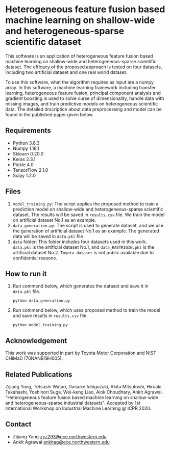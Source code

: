 # Heterogeneous feature fusion based machine learning on shallow-wide and heterogeneous-sparse scientific dataset
This software is an application of heterogeneous feature fusion based machine learning on shallow-wide and heterogeneous-sparse scientific dataset. The efficacy of the proposed approach is tested on four datasets, including two artificial dataset and one real world dataset. 

To use this software, what the algorithm requires as input are a numpy array. In this software, a machine learning framework including transfer learning, heterogeneous feature fusion, principal component analysis and gradient boosting is used to solve curse of dimensionality, handle data with missing images, and train predictive models on heterogeneous scientific data. The detailed drscription about data preprocessing and model can be found in the published paper given below.

## Requirements ##
* Python 3.6.3 
* Numpy 1.18.1 
* Sklearn 0.20.0 
* Keras 2.3.1 
* Pickle 4.0 
* TensorFlow 2.1.0 
* Scipy 1.2.0

## Files ##
1. `model_training.py`: The script applies the proposed method to train a prediction model on shallow-wide and heterogeneous-sparse scientific dataset. The results will be saved in `results.csv` file. We train the model on artificial dataset No.1 as an example.
2. `data_generation.py`: The script is used to generate dataset, and we use the generation of artificial dataset No.1 as an example. The generated data will be saved in `data.pkl` file
4. `data` folder: This folder includes four datasets used in this work. `data.pkl` is the artificial dataset No.1, and `data_RASTRIGIN.pkl` is the artificial dataset No.2. `Toyota dataset` is not public available due to confidential reasons. 


## How to run it
1. Run commend below, which generates the dataset and save it in `data.pkl` file.
   ```
   python data_generation.py
   ```
1. Run commend below, which uses proposed method to train the model and save results in `results.csv` file.
   ```
   python model_training.py
   ```

## Acknowledgement
This work was supported in part by Toyota Motor Corporation and NIST CHiMaD (70NANB19H005).

## Related Publications ##
Zijiang Yang, Tetsushi Watari, Daisuke Ichigozaki, Akita Mitsutoshi, Hiroaki Takahashi, Yoshinori Suga, Wei-keng Liao, Alok Choudhary, Ankit Agrawal. "Heterogeneous feature fusion based machine learning on shallow-wide and heterogeneous-sparse industrial datasets". Accepted by 1st International Workshop on Industrial Machine Learning @ ICPR 2020.

## Contact
* Zijiang Yang <zyz293@ece.northwestern.edu>
* Ankit Agrawal <ankitag@ece.northwestern.edu>
